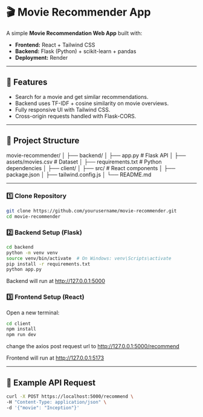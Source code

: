 
# 🎬 Movie Recommender App

A simple **Movie Recommendation Web App** built with:
- **Frontend:** React + Tailwind CSS
- **Backend:** Flask (Python) + scikit-learn + pandas
- **Deployment:** Render

---

## 🚀 Features
- Search for a movie and get similar recommendations.
- Backend uses TF-IDF + cosine similarity on movie overviews.
- Fully responsive UI with Tailwind CSS.
- Cross-origin requests handled with Flask-CORS.

---

## 📂 Project Structure
movie-recommender/
│
├── backend/
│   ├── app.py # Flask API
│   ├── assets/movies.csv # Dataset
│   ├── requirements.txt # Python dependencies
│
├── client/
│   ├── src/ # React components
│   ├── package.json
│   ├── tailwind.config.js
│
└── README.md

---

### 1️⃣ Clone Repository
```bash
git clone https://github.com/yourusername/movie-recommender.git
cd movie-recommender
```

### 2️⃣ Backend Setup (Flask)
```bash
cd backend
python -m venv venv
source venv/bin/activate  # On Windows: venv\Scripts\activate
pip install -r requirements.txt
python app.py
```


Backend will run at http://127.0.0.1:5000

### 3️⃣ Frontend Setup (React)
Open a new terminal:

```bash
cd client
npm install
npm run dev
```

change the axios post request url to http://127.0.0.1:5000/recommend

Frontend will run at http://127.0.0.1:5173

---

## 🔗 Example API Request
```bash
curl -X POST https://localhost:5000/recommend \
-H "Content-Type: application/json" \
-d '{"movie": "Inception"}'
```
